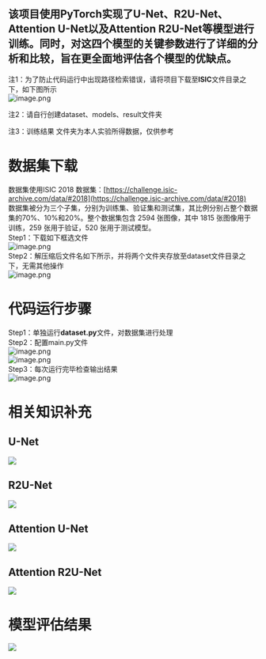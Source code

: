 
<a name="JwUPt"></a>
## 该项目使用PyTorch实现了U-Net、R2U-Net、Attention U-Net以及Attention R2U-Net等模型进行训练。同时，对这四个模型的关键参数进行了详细的分析和比较，旨在更全面地评估各个模型的优缺点。
注1：为了防止代码运行中出现路径检索错误，请将项目下载至**ISIC**文件目录之下，如下图所示<br />![image.png](https://cdn.nlark.com/yuque/0/2024/png/21820237/1706884484205-ea376c7b-8bab-4ca4-891d-96fc7500d427.png#averageHue=%23fbf9f8&clientId=uffba3bf4-4186-4&from=paste&height=375&id=ud933ff88&originHeight=540&originWidth=818&originalType=binary&ratio=1.25&rotation=0&showTitle=false&size=61230&status=done&style=none&taskId=uadb96c6c-0387-47f9-82f8-be3082e2b07&title=&width=567.4000244140625)

注2：请自行创建dataset、models、result文件夹

注3：训练结果 文件夹为本人实验所得数据，仅供参考

<a name="mufJU"></a>
# 数据集下载
数据集使用ISIC 2018 数据集：[https://challenge.isic-archive.com/data/#2018](https://challenge.isic-archive.com/data/#2018)<br />数据集被分为三个子集，分别为训练集、验证集和测试集，其比例分别占整个数据集的70%、10%和20%。整个数据集包含 2594 张图像，其中 1815 张图像用于训练，259 张用于验证，520 张用于测试模型。<br />Step1：下载如下框选文件<br />![image.png](https://cdn.nlark.com/yuque/0/2024/png/21820237/1706882998279-b095698c-6fad-4141-8872-ec8581e30fc2.png#averageHue=%23fbfaf9&clientId=uffba3bf4-4186-4&from=paste&height=205&id=u74c32ede&originHeight=537&originWidth=1620&originalType=binary&ratio=1.25&rotation=0&showTitle=false&size=113273&status=done&style=none&taskId=ua4ce2aa6-9acd-4e4a-9d26-198116592b1&title=&width=617.4000244140625)<br />Step2：解压缩后文件名如下所示，并将两个文件夹存放至dataset文件目录之下，无需其他操作<br />![image.png](https://cdn.nlark.com/yuque/0/2024/png/21820237/1706883240550-808fd460-9b0f-4044-9646-776c6acc7336.png#averageHue=%23fbf9f7&clientId=uffba3bf4-4186-4&from=paste&height=56&id=u84a35588&originHeight=70&originWidth=843&originalType=binary&ratio=1.25&rotation=0&showTitle=false&size=8135&status=done&style=none&taskId=u8c38396c-ef35-4408-88ee-71933b9dcd2&title=&width=674.4)

<a name="RNN0Y"></a>
# 代码运行步骤
Step1：单独运行**dataset.py**文件，对数据集进行处理<br />Step2：配置main.py文件<br />![image.png](https://cdn.nlark.com/yuque/0/2024/png/21820237/1706885131681-b7b21e39-c310-4025-a19a-f422b40afac5.png#averageHue=%23fcf8f7&clientId=uffba3bf4-4186-4&from=paste&height=427&id=u62ea1e1e&originHeight=534&originWidth=1078&originalType=binary&ratio=1.25&rotation=0&showTitle=false&size=73617&status=done&style=none&taskId=uf597efb0-e5d1-4f1d-ad93-b1a258cf65a&title=&width=862.4)<br />![image.png](https://cdn.nlark.com/yuque/0/2024/png/21820237/1706885261905-27164510-7d16-46ff-85c1-8e240d3d000c.png#averageHue=%23f9f6f5&clientId=uffba3bf4-4186-4&from=paste&height=383&id=u4feee0e5&originHeight=479&originWidth=1146&originalType=binary&ratio=1.25&rotation=0&showTitle=false&size=88746&status=done&style=none&taskId=u89edc979-e4ee-460d-9252-d87374fbcad&title=&width=916.8)<br />Step3：每次运行完毕检查输出结果<br />![image.png](https://cdn.nlark.com/yuque/0/2024/png/21820237/1706885337722-733e8880-fd63-4070-b5b3-c21b5d15886c.png#averageHue=%23fbf4f3&clientId=uffba3bf4-4186-4&from=paste&height=418&id=Fl6EB&originHeight=522&originWidth=794&originalType=binary&ratio=1.25&rotation=0&showTitle=false&size=58280&status=done&style=none&taskId=uecc18f01-0aa3-4a1c-8b1a-c405c99b20f&title=&width=635.2)
<a name="JZFTf"></a>
# 相关知识补充
<a name="ZEz8B"></a>
## U-Net
[![](https://github.com/LeeJunHyun/Image_Segmentation/raw/master/img/U-Net.png#from=url&id=iZhyF&originHeight=278&originWidth=418&originalType=binary&ratio=1.25&rotation=0&showTitle=false&status=done&style=none&title=)](https://github.com/LeeJunHyun/Image_Segmentation/blob/master/img/U-Net.png)
<a name="x47WV"></a>
## R2U-Net
[![](https://github.com/LeeJunHyun/Image_Segmentation/raw/master/img/R2U-Net.png#from=url&id=dbA4K&originHeight=335&originWidth=960&originalType=binary&ratio=1.25&rotation=0&showTitle=false&status=done&style=none&title=)](https://github.com/LeeJunHyun/Image_Segmentation/blob/master/img/R2U-Net.png)
<a name="A9ipX"></a>
## Attention U-Net
[![](https://github.com/LeeJunHyun/Image_Segmentation/raw/master/img/AttU-Net.png#from=url&id=nUv0K&originHeight=822&originWidth=1272&originalType=binary&ratio=1.25&rotation=0&showTitle=false&status=done&style=none&title=)](https://github.com/LeeJunHyun/Image_Segmentation/blob/master/img/AttU-Net.png)
<a name="FfbkN"></a>
## Attention R2U-Net
[![](https://github.com/LeeJunHyun/Image_Segmentation/raw/master/img/AttR2U-Net.png#from=url&id=lqcCP&originHeight=522&originWidth=1500&originalType=binary&ratio=1.25&rotation=0&showTitle=false&status=done&style=none&title=)](https://github.com/LeeJunHyun/Image_Segmentation/blob/master/img/AttR2U-Net.png)
<a name="f1yW3"></a>
# 模型评估结果
[![](https://github.com/LeeJunHyun/Image_Segmentation/raw/master/img/Evaluation.png#from=url&id=toXKM&originHeight=673&originWidth=1670&originalType=binary&ratio=1.25&rotation=0&showTitle=false&status=done&style=none&title=)](https://github.com/LeeJunHyun/Image_Segmentation/blob/master/img/Evaluation.png)
